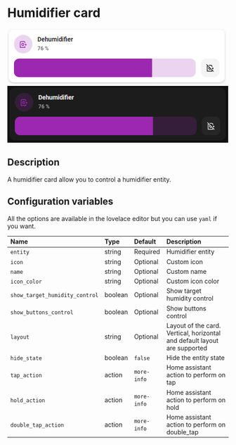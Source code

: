 # Humidifier card

![Humidifier light](../images/humidifier-light.png)
![Humidifier dark](../images/humidifier-dark.png)

## Description

A humidifier card allow you to control a humidifier entity.

## Configuration variables

All the options are available in the lovelace editor but you can use `yaml` if you want.

| Name                           | Type    | Default     | Description                                                               |
| :----------------------------- | :------ | :---------- | :------------------------------------------------------------------------ |
| `entity`                       | string  | Required    | Humidifier entity                                                         |
| `icon`                         | string  | Optional    | Custom icon                                                               |
| `name`                         | string  | Optional    | Custom name                                                               |
| `icon_color`                   | string  | Optional    | Custom icon color                                                         |
| `show_target_humidity_control` | boolean | Optional    | Show target humidity control                                              |
| `show_buttons_control`         | boolean | Optional    | Show buttons control                                                      |
| `layout`                       | string  | Optional    | Layout of the card. Vertical, horizontal and default layout are supported |
| `hide_state`                   | boolean | `false`     | Hide the entity state                                                     |
| `tap_action`                   | action  | `more-info` | Home assistant action to perform on tap                                   |
| `hold_action`                  | action  | `more-info` | Home assistant action to perform on hold                                  |
| `double_tap_action`            | action  | `more-info` | Home assistant action to perform on double_tap                            |
